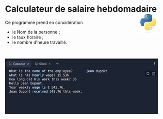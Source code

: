 
# Calculateur de salaire hebdomadaire <a href="../"><img align="right" src="../../src/images/Python-logo-notext.svg" alt="Python" title="Phthon" widht="auto" height="64px"></a>


Ce programme prend en concidération
* le Nom de la personne ;
* le taux horaire ;
* le nombre d'heure travaillé.

<br>

![Capture](../../src/screenshots/calculateurDeSalaireHebdomadaire.png)